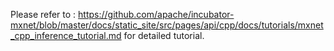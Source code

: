 Please refer to : https://github.com/apache/incubator-mxnet/blob/master/docs/static_site/src/pages/api/cpp/docs/tutorials/mxnet_cpp_inference_tutorial.md for detailed tutorial.
